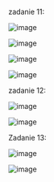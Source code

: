 zadanie 11:

![image](https://github.com/user-attachments/assets/c6a6a932-b35b-439c-8d87-6e9eaefc31e9)

![image](https://github.com/user-attachments/assets/9e9cc4a7-5f60-40eb-86e6-f4dee2b3609c)

![image](https://github.com/user-attachments/assets/80d09bcb-a2ee-438d-b2c1-a11099ceea45)

![image](https://github.com/user-attachments/assets/470deaa7-921a-4983-b094-f46835dc5a30)

zadanie 12:

![image](https://github.com/user-attachments/assets/ab46305b-9cc5-4d1a-89ff-4b034bfd12f0)

![image](https://github.com/user-attachments/assets/74ae8fe9-3391-4fce-abd5-f2040ee79253)

Zadanie 13:

![image](https://github.com/user-attachments/assets/b31a74c3-1cf8-414a-9076-1c53f69a357a)

![image](https://github.com/user-attachments/assets/c3d78b9d-ffef-4a5b-bd7e-17203ced8334)
